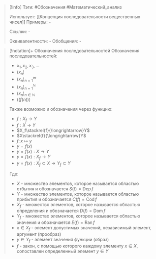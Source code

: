 > [!info]
> Тэги: #Обозначения #Математический_анализ  
> 
> Использует: [[Концепция последовательности вещественных чисел]]
> Примеры: *-*
> 
> Ссылки: *-*
> 
> Эквивалентности: *-*
> Обобщения: *-*

> [!notation]+ Обозначения последовательностей
> Обозначения последовательностей:
> * $x_1, x_2, x_3, ...$
> * $(x_n)$
> * $(x_n)_{n=1}^{\infty}$
> * $(x_n)_{n=1}^{\mathbb N}$
> * $(x_n)_{n \in \mathbb N}$
> * $\big((f(n))\big)$
> 
> Также возможно и обозначения через функцию:
> * $f:X_f\to Y$
> * $f:X \to Y$
> * $X_f\stackrel{f}{\longrightarrow}Y$
> * $X\stackrel{f}{\longrightarrow}Y$
> * $f\colon x\mapsto y$
> * $y=f(x)$
> * $y=f(x): X \rightarrow Y$
> * $y=f(x): X_f \rightarrow Y$
> * $y=f(x):X_f \subset X \rightarrow Y_f \subset Y$
> 
> Где:
> * $X$ - множество элементов, которое называется областью отбытия и обозначается $S(f) = \operatorname{Dep} f$
> * $Y$ - множество элементов, которое называется областью прибытия и обозначается $C(f) = \operatorname{Cod} f$
> * $X_f$ - множество элементов, которое называется областью определения и обозначается $D(f) = \operatorname{Dom} f$
> * $Y_f$ - множество элементов, которое называется областью значения и обозначается $E(f) = \operatorname{Ran} f$
> * $x \in X_f$ - элемент допустимых значений, независимый элемент, аргумент (прообраз)
> * $y \in Y_f$ - элемент значения функции (образ)
> * $f$ - закон, с помощью которого каждому элементу $x \in X$, сопоставлен определенный элемент $y \in Y$
> 